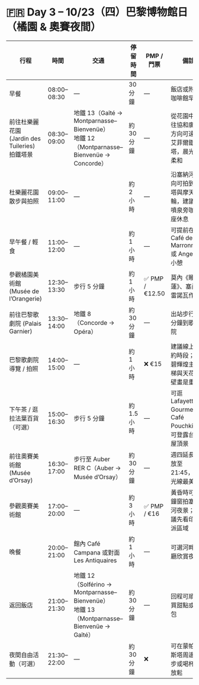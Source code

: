 # 🇫🇷 Day 3 – 10/23（四）巴黎博物館日（橘園 & 奧賽夜間）

| 行程                                  | 時間          | 交通                                                                              | 停留時間     | PMP / 門票       | 備註                                             |
| ----------------------------------- | ----------- | --------------------------------------------------------------------------------- | -------- | -------------- | ---------------------------------------------- |
| 早餐                                  | 08:00–08:30 | —                                                                                 | 30 分鐘    | —              | 飯店或附近咖啡館早餐                                     |
| 前往杜樂麗花園 (Jardin des Tuileries) 拍鐵塔景 | 08:30–09:00 | 地鐵 13（Gaîté → Montparnasse–Bienvenüe）<br>地鐵 12（Montparnasse–Bienvenüe → Concorde） | 約 30 分鐘  | —              | 從花園中央往協和廣場方向可遠眺艾菲爾鐵塔，晨光最柔和                     |
| 杜樂麗花園散步與拍照                          | 09:00–11:00 | —                                                                                 | 約 2 小時   | —              | 沿塞納河方向可拍到鐵塔與摩天輪，建議在噴泉旁咖啡座休息                    |
| 早午餐 / 輕食                            | 11:00–12:00 | —                                                                                 | 約 1 小時   | —              | 可提前在 Café des Marronniers 或 Angelina 小憩        |
| 參觀橘園美術館 (Musée de l’Orangerie)      | 12:30–13:30 | 步行 5 分鐘                                                                       | 約 1 小時   | ✅ PMP / €12.50 | 莫內《睡蓮》、塞尚、雷諾瓦作品                                |
| 前往巴黎歌劇院 (Palais Garnier)            | 13:30–14:00 | 地鐵 8（Concorde → Opéra）                                                        | 約 30 分鐘  | —              | 出站步行約 3 分鐘到歌劇院                                 |
| 巴黎歌劇院導覽 / 拍照                        | 14:00–15:00 | —                                                                                 | 約 1 小時   | ❌ €15          | 建議線上預約時段；金碧輝煌主樓梯與天花板壁畫是重點                      |
| 下午茶 / 逛拉法葉百貨（可選）                    | 15:00–16:30 | 步行 5 分鐘                                                                       | 約 1.5 小時 | —              | 可逛 Lafayette Gourmet 或 Café Pouchkine；可登露台拍屋頂景 |
| 前往奧賽美術館 (Musée d’Orsay)             | 16:30–17:00 | 步行至 Auber<br>RER C（Auber → Musée d’Orsay）                                     | 約 30 分鐘  | —              | 週四延長開放至 21:45，傍晚光線最美                           |
| 參觀奧賽美術館                             | 17:00–20:00 | —                                                                                 | 約 3 小時   | ✅ PMP / €16    | 黃昏時可在鐘窗拍塞納河夜景；建議先看印象派區域                        |
| 晚餐                                  | 20:00–21:00 | 館內 Café Campana 或對面 Les Antiquaires                                             | 約 1 小時   | —              | 可選河畔餐廳欣賞夜景                                     |
| 返回飯店                                | 21:00–21:30 | 地鐵 12（Solférino → Montparnasse–Bienvenüe）<br>地鐵 13（Montparnasse–Bienvenüe → Gaîté） | 約 30 分鐘  | —              | 回程可順路買甜點或麵包                                    |
| 夜間自由活動（可選）                          | 21:30–22:00 | —                                                                                 | 約 30 分鐘  | ❌              | 可在蒙帕納斯塔周邊散步或喝杯酒放鬆                              |
